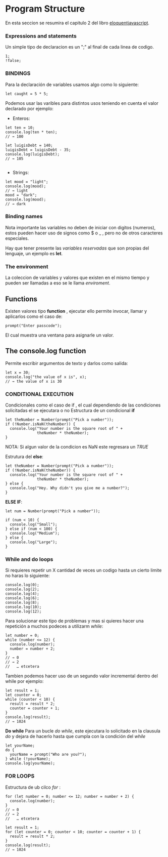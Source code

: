 # Program Structure

En esta seccion se resumira el capitulo 2 del libro [eloquentjavascript](https://eloquentjavascript.net/02_program_structure.html).

### Expressions and statements

Un simple tipo de declaracion es un ";" al final de cada linea de codigo.
```
1;
!false;
```

### BINDINGS

Para la declaración de variables usamos algo como lo siguiente:

```
let caught = 5 * 5;
```
Podemos usar las varibles para distintos usos teniendo en cuenta el valor declarado por ejemplo:

* Enteros: 
```
let ten = 10;
console.log(ten * ten);
// → 100
```

```
let luigisDebt = 140;
luigisDebt = luigisDebt - 35;
console.log(luigisDebt);
// → 105
```

``` 
```
* Strings:

```
let mood = "light";
console.log(mood);
// → light
mood = "dark";
console.log(mood);
// → dark
```

### Binding names
Nota importante las variables no deben de iniciar con digitos (numeros), estos pueden hacer uso de signos como $ o _ , pero no de otros caracteres especiales.

Hay que tener presente las _variables reservadas_ que son propias del lenguaje, un ejemplo es __let__.

### The environment 
La coleccion de variables y valores que existen en el mismo tiempo y pueden ser llamadas a eso se le llama _enviroment_.

## Functions
Existen valores tipo __function__ , ejecutar ello permite invocar, llamar y aplicarlos como el caso de:

```
prompt("Enter passcode");
```
El cual muestra una ventana para asignarle un valor.

## The console.log function

Permite escribir argumentos de texto y darlos como salida:

```
let x = 30;
console.log("the value of x is", x);
// → the value of x is 30
```

### CONDITIONAL EXECUTION

Condicionales como el caso de if , el cual dependiendo de las condiciones solicitadas el se ejecutara o no 
Estructura de un condicional __if__

```
let theNumber = Number(prompt("Pick a number"));
if (!Number.isNaN(theNumber)) {
  console.log("Your number is the square root of " +
              theNumber * theNumber);
}
```
NOTA: Si algun valor de la condicion es NaN este regresara un _TRUE_

Estrutura del __else__:
```
let theNumber = Number(prompt("Pick a number"));
if (!Number.isNaN(theNumber)) {
  console.log("Your number is the square root of " +
              theNumber * theNumber);
} else {
  console.log("Hey. Why didn't you give me a number?");
}
```

**ELSE IF**:

```
let num = Number(prompt("Pick a number"));

if (num < 10) {
  console.log("Small");
} else if (num < 100) {
  console.log("Medium");
} else {
  console.log("Large");
}
```

### While and do loops

Si requieres repetir un X cantidad de veces un codigo hasta un cierto limite no haras lo siguiente:
```
console.log(0);
console.log(2);
console.log(4);
console.log(6);
console.log(8);
console.log(10);
console.log(12);
```

Para solucionar este tipo de problemas y mas si quieres hacer una repetición a muchos podeces a utilizarm _while_:

```
let number = 0;
while (number <= 12) {
  console.log(number);
  number = number + 2;
}
// → 0
// → 2
//   … etcetera
```
Tambien podemos hacer uso de un segundo valor incremental dentro del while por ejemplo:
```
let result = 1;
let counter = 0;
while (counter < 10) {
  result = result * 2;
  counter = counter + 1;
}
console.log(result);
// → 1024
```


__Do while__
Para un bucle _do while_, este ejecutara lo solicitado en la clausula _do_ y dejara de hacerlo hasta que cumpla con la condición del _while_
```
let yourName;
do {
  yourName = prompt("Who are you?");
} while (!yourName);
console.log(yourName);

```


### FOR LOOPS

Estructura de ub cilco _for_ : 

```
for (let number = 0; number <= 12; number = number + 2) {
  console.log(number);
}
// → 0
// → 2
//   … etcetera
```

```
let result = 1;
for (let counter = 0; counter < 10; counter = counter + 1) {
  result = result * 2;
}
console.log(result);
// → 1024
```

